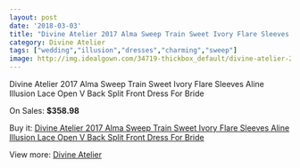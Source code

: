 ```yaml
---
layout: post
date: '2018-03-03'
title: "Divine Atelier 2017 Alma Sweep Train Sweet Ivory Flare Sleeves Aline Illusion Lace Open V Back Split Front Dress For Bride"
category: Divine Atelier
tags: ["wedding","illusion","dresses","charming","sweep"]
image: http://img.idealgown.com/34719-thickbox_default/divine-atelier-2017-alma-sweep-train-sweet-ivory-flare-sleeves-aline-illusion-lace-open-v-back-split-front-dress-for-bride.jpg
---
```

Divine Atelier 2017 Alma Sweep Train Sweet Ivory Flare Sleeves Aline Illusion Lace Open V Back Split Front Dress For Bride

On Sales: **$358.98**
<a href="https://www.idealgown.com/en/divine-atelier/12113-divine-atelier-2017-alma-sweep-train-sweet-ivory-flare-sleeves-aline-illusion-lace-open-v-back-split-front-dress-for-bride.html"><amp-img layout="responsive" width="600" height="600" src="//img.idealgown.com/34719-thickbox_default/divine-atelier-2017-alma-sweep-train-sweet-ivory-flare-sleeves-aline-illusion-lace-open-v-back-split-front-dress-for-bride.jpg" alt="Divine Atelier 2017 Alma Sweep Train Sweet Ivory Flare Sleeves Aline Illusion Lace Open V Back Split Front Dress For Bride 0" /></a>
<a href="https://www.idealgown.com/en/divine-atelier/12113-divine-atelier-2017-alma-sweep-train-sweet-ivory-flare-sleeves-aline-illusion-lace-open-v-back-split-front-dress-for-bride.html"><amp-img layout="responsive" width="600" height="600" src="//img.idealgown.com/34727-thickbox_default/divine-atelier-2017-alma-sweep-train-sweet-ivory-flare-sleeves-aline-illusion-lace-open-v-back-split-front-dress-for-bride.jpg" alt="Divine Atelier 2017 Alma Sweep Train Sweet Ivory Flare Sleeves Aline Illusion Lace Open V Back Split Front Dress For Bride 1" /></a>
<a href="https://www.idealgown.com/en/divine-atelier/12113-divine-atelier-2017-alma-sweep-train-sweet-ivory-flare-sleeves-aline-illusion-lace-open-v-back-split-front-dress-for-bride.html"><amp-img layout="responsive" width="600" height="600" src="//img.idealgown.com/34726-thickbox_default/divine-atelier-2017-alma-sweep-train-sweet-ivory-flare-sleeves-aline-illusion-lace-open-v-back-split-front-dress-for-bride.jpg" alt="Divine Atelier 2017 Alma Sweep Train Sweet Ivory Flare Sleeves Aline Illusion Lace Open V Back Split Front Dress For Bride 2" /></a>
<a href="https://www.idealgown.com/en/divine-atelier/12113-divine-atelier-2017-alma-sweep-train-sweet-ivory-flare-sleeves-aline-illusion-lace-open-v-back-split-front-dress-for-bride.html"><amp-img layout="responsive" width="600" height="600" src="//img.idealgown.com/34725-thickbox_default/divine-atelier-2017-alma-sweep-train-sweet-ivory-flare-sleeves-aline-illusion-lace-open-v-back-split-front-dress-for-bride.jpg" alt="Divine Atelier 2017 Alma Sweep Train Sweet Ivory Flare Sleeves Aline Illusion Lace Open V Back Split Front Dress For Bride 3" /></a>
<a href="https://www.idealgown.com/en/divine-atelier/12113-divine-atelier-2017-alma-sweep-train-sweet-ivory-flare-sleeves-aline-illusion-lace-open-v-back-split-front-dress-for-bride.html"><amp-img layout="responsive" width="600" height="600" src="//img.idealgown.com/34724-thickbox_default/divine-atelier-2017-alma-sweep-train-sweet-ivory-flare-sleeves-aline-illusion-lace-open-v-back-split-front-dress-for-bride.jpg" alt="Divine Atelier 2017 Alma Sweep Train Sweet Ivory Flare Sleeves Aline Illusion Lace Open V Back Split Front Dress For Bride 4" /></a>
<a href="https://www.idealgown.com/en/divine-atelier/12113-divine-atelier-2017-alma-sweep-train-sweet-ivory-flare-sleeves-aline-illusion-lace-open-v-back-split-front-dress-for-bride.html"><amp-img layout="responsive" width="600" height="600" src="//img.idealgown.com/34723-thickbox_default/divine-atelier-2017-alma-sweep-train-sweet-ivory-flare-sleeves-aline-illusion-lace-open-v-back-split-front-dress-for-bride.jpg" alt="Divine Atelier 2017 Alma Sweep Train Sweet Ivory Flare Sleeves Aline Illusion Lace Open V Back Split Front Dress For Bride 5" /></a>
<a href="https://www.idealgown.com/en/divine-atelier/12113-divine-atelier-2017-alma-sweep-train-sweet-ivory-flare-sleeves-aline-illusion-lace-open-v-back-split-front-dress-for-bride.html"><amp-img layout="responsive" width="600" height="600" src="//img.idealgown.com/34722-thickbox_default/divine-atelier-2017-alma-sweep-train-sweet-ivory-flare-sleeves-aline-illusion-lace-open-v-back-split-front-dress-for-bride.jpg" alt="Divine Atelier 2017 Alma Sweep Train Sweet Ivory Flare Sleeves Aline Illusion Lace Open V Back Split Front Dress For Bride 6" /></a>
<a href="https://www.idealgown.com/en/divine-atelier/12113-divine-atelier-2017-alma-sweep-train-sweet-ivory-flare-sleeves-aline-illusion-lace-open-v-back-split-front-dress-for-bride.html"><amp-img layout="responsive" width="600" height="600" src="//img.idealgown.com/34721-thickbox_default/divine-atelier-2017-alma-sweep-train-sweet-ivory-flare-sleeves-aline-illusion-lace-open-v-back-split-front-dress-for-bride.jpg" alt="Divine Atelier 2017 Alma Sweep Train Sweet Ivory Flare Sleeves Aline Illusion Lace Open V Back Split Front Dress For Bride 7" /></a>
<a href="https://www.idealgown.com/en/divine-atelier/12113-divine-atelier-2017-alma-sweep-train-sweet-ivory-flare-sleeves-aline-illusion-lace-open-v-back-split-front-dress-for-bride.html"><amp-img layout="responsive" width="600" height="600" src="//img.idealgown.com/34720-thickbox_default/divine-atelier-2017-alma-sweep-train-sweet-ivory-flare-sleeves-aline-illusion-lace-open-v-back-split-front-dress-for-bride.jpg" alt="Divine Atelier 2017 Alma Sweep Train Sweet Ivory Flare Sleeves Aline Illusion Lace Open V Back Split Front Dress For Bride 8" /></a>

Buy it: [Divine Atelier 2017 Alma Sweep Train Sweet Ivory Flare Sleeves Aline Illusion Lace Open V Back Split Front Dress For Bride](https://www.idealgown.com/en/divine-atelier/12113-divine-atelier-2017-alma-sweep-train-sweet-ivory-flare-sleeves-aline-illusion-lace-open-v-back-split-front-dress-for-bride.html "Divine Atelier 2017 Alma Sweep Train Sweet Ivory Flare Sleeves Aline Illusion Lace Open V Back Split Front Dress For Bride")

View more: [Divine Atelier](https://www.idealgown.com/en/168-divine-atelier "Divine Atelier")